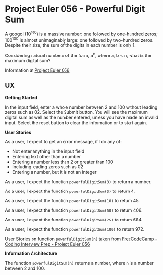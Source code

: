 # Project Euler 056 - Powerful Digit Sum

A googol (10<sup>100</sup>) is a massive number: one followed by one-hundred zeros; 100<sup>100</sup> is almost unimaginably large: one followed by two-hundred zeros.  Despite their size, the sum of the digits in each number is only 1.

Considering natural numbers of the form, a<sup>b</sup>, where a, b &lt; n, what is the maximum digital sum?

Information at [Project Euler 056](https://projecteuler.net/problem=56)

## UX

**Getting Started**

In the input field, enter a whole number between 2 and 100 without leading zeros such as 02.  Select the Submit button.  You will see the maximum digital sum as well as the number entered, unless you have made an invalid input.  Select the reset button to clear the information or to start again.

**User Stories**

As a user, I expect to get an error message, if I do any of:

- Not enter anything in the input field
- Entering text other than a number
- Entering a number less than 2 or greater than 100
- Including leading zeros such as 02
- Entering a number, but it is not an integer

As a user, I expect the function `powerfulDigitSum(3)` to return a number.

As a user, I expect the function `powerfulDigitSum(3)` to return 4.

As a user, I expect the function `powerfulDigitSum(10)` to return 45.

As a user, I expect the function `powerfulDigitSum(50)` to return 406.

As a user, I expect the function `powerfulDigitSum(75)` to return 684.

As a user, I expect the function `powerfulDigitSum(100)` to return 972.

User Stories on function `powerfulDigitSum(n)` taken from [FreeCodeCamp - Coding Interview Prep - Project Euler 056](https://www.freecodecamp.org/learn/coding-interview-prep/project-euler/problem-56-powerful-digit-sum)

**Information Architecture**

The function `powerfulDigitSum(n)` returns a number, where `n` is a number between 2 and 100.